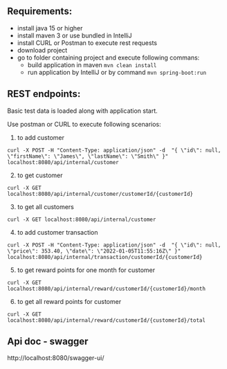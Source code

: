 ## Requirements:
* install java 15 or higher
* install maven 3 or use bundled in IntelliJ
* install CURL or Postman to execute rest requests
* download project
* go to folder containing project and execute following commans: 
  * build application in maven ```mvn clean install```
  * run application by IntelliJ or by command ```mvn spring-boot:run```

## REST endpoints:
Basic test data is loaded along with application start.

Use postman or CURL to execute following scenarios:
1. to add customer
```
curl -X POST -H "Content-Type: application/json" -d  "{ \"id\": null, \"firstName\": \"James\", \"lastName\": \"Smith\" }"  localhost:8080/api/internal/customer
```

2. to get customer
```
curl -X GET localhost:8080/api/internal/customer/customerId/{customerId}
```
3. to get all customers
```
curl -X GET localhost:8080/api/internal/customer
```
4. to add customer transaction
```
curl -X POST -H "Content-Type: application/json" -d  "{ \"id\": null, \"price\": 353.40, \"date\": \"2022-01-05T11:55:16Z\" }"  localhost:8080/api/internal/transaction/customerId/{customerId}
```
5. to get reward points for one month for customer
```
curl -X GET localhost:8080/api/internal/reward/customerId/{customerId}/month
```
6. to get all reward points for customer
```
curl -X GET localhost:8080/api/internal/reward/customerId/{customerId}/total
```

## Api doc - swagger
http://localhost:8080/swagger-ui/
